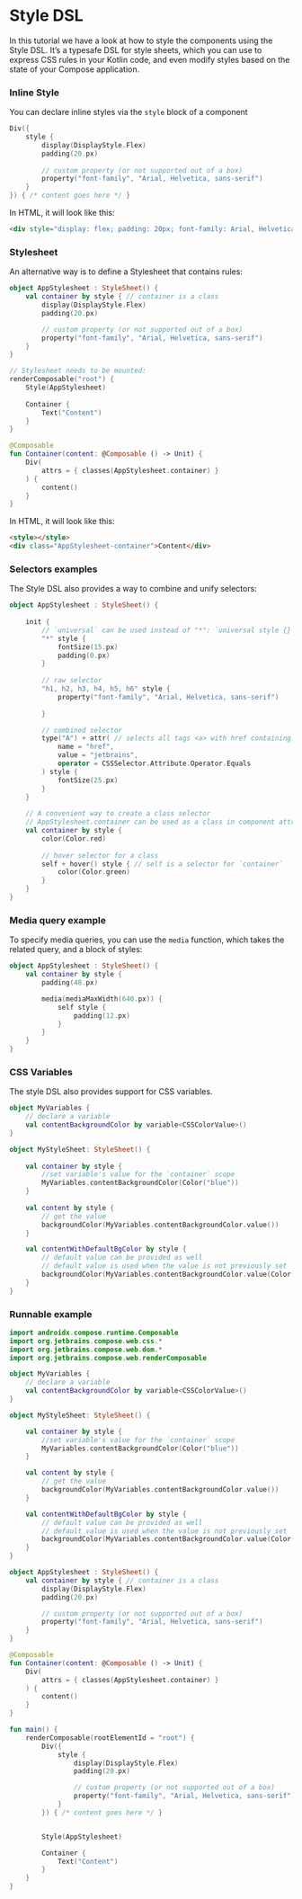 # Style DSL

In this tutorial we have a look at how to style the components using the Style DSL. It’s a typesafe DSL for style sheets, which you can use to express CSS rules in your Kotlin code, and even modify styles based on the state of your Compose application.


### Inline Style

You can declare inline styles via the `style` block of a component

``` kotlin
Div({
    style {
        display(DisplayStyle.Flex)
        padding(20.px)
        
        // custom property (or not supported out of a box)
        property("font-family", "Arial, Helvetica, sans-serif")
    }
}) { /* content goes here */ }
```

In HTML, it will look like this:

```html
<div style="display: flex; padding: 20px; font-family: Arial, Helvetica, sans-serif;"></div>
```


### Stylesheet
An alternative way is to define a Stylesheet that contains rules:

``` kotlin
object AppStylesheet : StyleSheet() {
    val container by style { // container is a class
        display(DisplayStyle.Flex)
        padding(20.px)

        // custom property (or not supported out of a box)
        property("font-family", "Arial, Helvetica, sans-serif")
    }
}

// Stylesheet needs to be mounted:
renderComposable("root") {
    Style(AppStylesheet)
    
    Container {
        Text("Content")
    }
}

@Composable
fun Container(content: @Composable () -> Unit) {
    Div(
        attrs = { classes(AppStylesheet.container) }
    ) {
        content()
    }
}
```

In HTML, it will look like this:

```html
<style></style>
<div class="AppStylesheet-container">Content</div>
```

### Selectors examples

The Style DSL also provides a way to combine and unify selectors:

``` kotlin
object AppStylesheet : StyleSheet() {
    
    init {
        // `universal` can be used instead of "*": `universal style {}`
        "*" style { 
            fontSize(15.px)
            padding(0.px)
        }
        
        // raw selector
        "h1, h2, h3, h4, h5, h6" style {
            property("font-family", "Arial, Helvetica, sans-serif")
            
        }

        // combined selector
        type("A") + attr( // selects all tags <a> with href containing 'jetbrains'
            name = "href",
            value = "jetbrains",
            operator = CSSSelector.Attribute.Operator.Equals
        ) style {
            fontSize(25.px)
        }
    }
    
    // A convenient way to create a class selector
    // AppStylesheet.container can be used as a class in component attrs
    val container by style {
        color(Color.red)
        
        // hover selector for a class
        self + hover() style { // self is a selector for `container`
            color(Color.green)
        }
    }
}
```


### Media query example

To specify media queries, you can use the `media` function, which takes the related query, and a block of styles:

``` kotlin
object AppStylesheet : StyleSheet() {
    val container by style {
        padding(48.px)

        media(mediaMaxWidth(640.px)) {
            self style {
                padding(12.px)
            }
        }
    }
}
```

### CSS Variables

The style DSL also provides support for CSS variables.

``` kotlin
object MyVariables {
    // declare a variable
    val contentBackgroundColor by variable<CSSColorValue>()
}

object MyStyleSheet: StyleSheet() {
    
    val container by style {
        //set variable's value for the `container` scope
        MyVariables.contentBackgroundColor(Color("blue"))
    }
    
    val content by style {
        // get the value
        backgroundColor(MyVariables.contentBackgroundColor.value())
    }

    val contentWithDefaultBgColor by style {
        // default value can be provided as well
        // default value is used when the value is not previously set
        backgroundColor(MyVariables.contentBackgroundColor.value(Color("#333")))
    }
}
```


### Runnable example

```kotlin
import androidx.compose.runtime.Composable
import org.jetbrains.compose.web.css.*
import org.jetbrains.compose.web.dom.*
import org.jetbrains.compose.web.renderComposable

object MyVariables {
    // declare a variable
    val contentBackgroundColor by variable<CSSColorValue>()
}

object MyStyleSheet: StyleSheet() {

    val container by style {
        //set variable's value for the `container` scope
        MyVariables.contentBackgroundColor(Color("blue"))
    }

    val content by style {
        // get the value
        backgroundColor(MyVariables.contentBackgroundColor.value())
    }

    val contentWithDefaultBgColor by style {
        // default value can be provided as well
        // default value is used when the value is not previously set
        backgroundColor(MyVariables.contentBackgroundColor.value(Color("#333")))
    }
}

object AppStylesheet : StyleSheet() {
    val container by style { // container is a class
        display(DisplayStyle.Flex)
        padding(20.px)

        // custom property (or not supported out of a box)
        property("font-family", "Arial, Helvetica, sans-serif")
    }
}

@Composable
fun Container(content: @Composable () -> Unit) {
    Div(
        attrs = { classes(AppStylesheet.container) }
    ) {
        content()
    }
}

fun main() {
    renderComposable(rootElementId = "root") {
        Div({
            style {
                display(DisplayStyle.Flex)
                padding(20.px)

                // custom property (or not supported out of a box)
                property("font-family", "Arial, Helvetica, sans-serif")
            }
        }) { /* content goes here */ }


        Style(AppStylesheet)

        Container {
            Text("Content")
        }
    }
}
```
